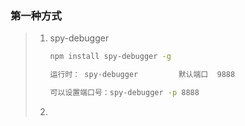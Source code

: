 ### 第一种方式

> 1. spy-debugger
>
>     ```bash
>     npm install spy-debugger -g
>     
>     运行时： spy-debugger 		默认端口  9888
>     
>     可以设置端口号：spy-debugger -p 8888    
>     ```
>
> 2. 

